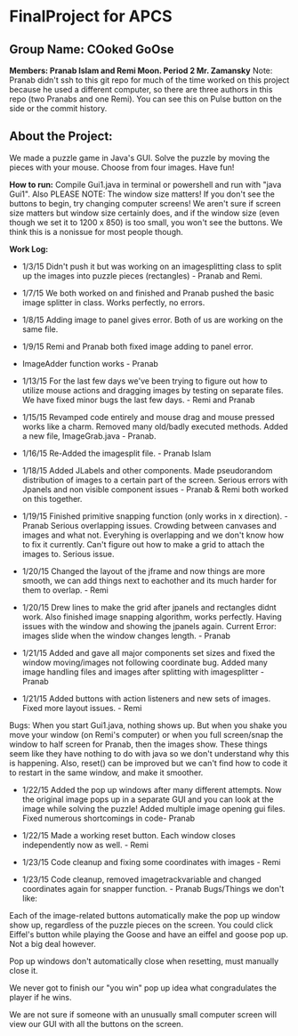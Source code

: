 FinalProject for APCS
============
Group Name: COoked GoOse
------------
**Members: Pranab Islam and Remi Moon. Period 2 Mr. Zamansky**
Note: Pranab didn't ssh to this git repo for much of the time worked on this project because he used a different computer, so there are three authors in this repo (two Pranabs and one Remi). You can see this on Pulse button on the side or the commit history. 

About the Project:
------------
We made a puzzle game in Java's GUI. Solve the puzzle by moving the pieces with your mouse. Choose from four images. Have fun! 

**How to run:**
Compile Gui1.java in terminal or powershell and run with "java Gui1". Also PLEASE NOTE: The window size matters! If you don't see the buttons to begin, try changing computer screens! We aren't sure if screen size matters but window size certainly does, and if the window size (even though we set it to 1200 x 850) is too small, you won't see the buttons. We think this is a nonissue for most people though. 

**Work Log:**

- 1/3/15  Didn't push it but was working on an imagesplitting class to split up the images into puzzle pieces (rectangles) - Pranab and Remi. 

- 1/7/15 We both worked on and finished and Pranab pushed the basic image splitter in class. Works perfectly, no errors.

- 1/8/15 Adding image to panel gives error. Both of us are working on the same file. 

- 1/9/15 Remi and Pranab both fixed image adding to panel error. 
- ImageAdder function works - Pranab
- 1/13/15 For the last few days we've been trying to figure out how to utilize mouse actions and dragging images by testing on separate files. We have fixed minor bugs the last few days. - Remi and Pranab

- 1/15/15 Revamped code entirely and mouse drag and mouse pressed works like a charm. Removed many old/badly executed methods. Added a new file, ImageGrab.java - Pranab. 
- 1/16/15 Re-Added the imagesplit file. - Pranab Islam


- 1/18/15 Added JLabels and other components. Made pseudorandom distribution of images to a certain part of the screen. Serious errors with Jpanels and non visible component issues - Pranab & Remi both worked on this together. 

- 1/19/15 Finished primitive snapping function (only works in x direction). - Pranab 
Serious overlapping issues. Crowding between canvases and images and what not. Everyhing is overlapping and we don't know how to fix it currently. Can't figure out how to make a grid to attach the images to. Serious issue. 

- 1/20/15 Changed the layout of the jframe and now things are more smooth, we can add things next to eachother and its much harder for them to overlap. - Remi 

- 1/20/15 Drew lines to make the grid after jpanels and rectangles didnt work. 
Also finished image snapping algorithm, works perfectly. Having issues with the window and showing the jpanels again. Current Error: images slide when the window changes length. - Pranab 

- 1/21/15 Added and gave all major components set sizes and fixed the window moving/images not following coordinate bug. Added many image handling files and images after splitting with imagesplitter - Pranab 

- 1/21/15 Added buttons with action listeners and new sets of images. Fixed more layout issues. - Remi

Bugs: When you start Gui1.java, nothing shows up. But when you shake you move your window  (on Remi's computer) or when you full screen/snap the window to half screen for Pranab, then the images show. These things seem like they have nothing to do with java so we don't understand why this is happening. Also, reset() can be improved but we can't find how to code it to restart in the same window, and make it smoother.

- 1/22/15 Added the pop up windows after many different attempts. Now the original image pops up in a separate GUI and you can look at the image while solving the puzzle! Added multiple image opening gui files. Fixed numerous shortcomings in code- Pranab

- 1/22/15 Made a working reset button. Each window closes independently now as well. - Remi
- 1/23/15 Code cleanup and fixing some coordinates with images - Remi
- 1/23/15 Code cleanup, removed imagetrackvariable and changed coordinates again for snapper function. - Pranab
Bugs/Things we don't like: 

Each of the image-related buttons automatically make the pop up window show up, regardless of the puzzle pieces on the screen. You could click Eiffel's button while playing the Goose and have an eiffel and goose pop up. Not a big deal however.

Pop up windows don't automatically close when resetting, must manually close it. 

We never got to finish our "you win" pop up idea what congradulates the player if he wins. 

We are not sure if someone with an unusually small computer screen will view our GUI with all the buttons on the screen. 

